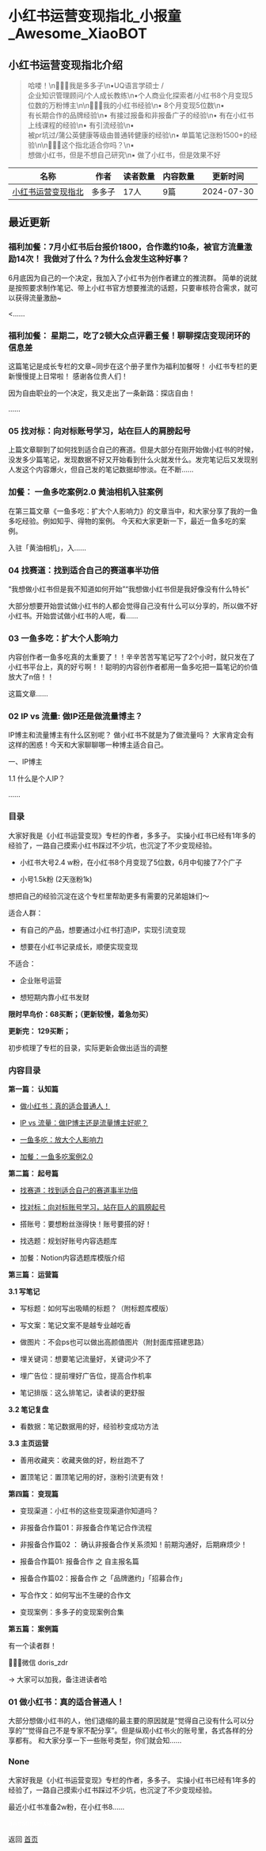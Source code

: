 # 小红书运营变现指北_小报童_Awesome_XiaoBOT

## 小红书运营变现指北介绍
> 哈喽！\n🧚🏻‍♀️我是多多子\n▪︎UQ语言学硕士 /  
企业知识管理顾问/个人成长教练\n▪︎个人商业化探索者/小红书8个月变现5位数的万粉博主\n\n🤹🏻‍♀️我的小红书经验\n▪︎ 8个月变现5位数\n▪︎  
有长期合作的品牌经验\n▪︎ 有接过报备和非报备广子的经验\n▪︎ 有在小红书上线课程的经验\n▪︎ 有引流经验\n▪︎  
被pr坑过/蒲公英健康等级由普通转健康的经验\n▪︎ 单篇笔记涨粉1500+的经验\n\n🤹🏻‍♀️这个指北适合你吗？\n▪︎  
想做小红书，但是不想自己研究\n▪︎ 做了小红书，但是效果不好  
  


|名称|作者|读者数量|内容数量|更新时间|
|---|---|---|---|---|
|[小红书运营变现指北](https://xiaobot.net/p/doris_red6688?refer=0b133df9-27dc-423b-8101-639049001c13)|多多子|17人|9篇|2024-07-30|

## 最近更新
### 福利加餐：7月小红书后台报价1800，合作邀约10条，被官方流量激励14次！ 我做对了什么？为什么会发生这种好事？

6月底因为自己的一个决定，我加入了小红书为创作者建立的推流群。
简单的说就是按照要求制作笔记、带上小红书官方想要推流的话题，只要审核符合需求，就可以获得流量激励~

<......

### 福利加餐： 星期二，吃了2顿大众点评霸王餐！聊聊探店变现闭环的信息差

这篇笔记是成长专栏的文章~同步在这个册子里作为福利加餐呀！ 小红书专栏的更新慢慢提上日常啦！ 感谢各位贵人们！

因为自由职业的一个决定，我又走出了一条新路：探店自由！

......

### 05 找对标：向对标账号学习，站在巨人的肩膀起号

上篇文章聊到了如何找到适合自己的赛道。但是大部分在刚开始做小红书的时候，没发多少篇笔记，发现数据不好又开始看到什么火就发什么。发完笔记后又发现别人发这个内容爆火，但自己发的笔记数据却惨淡。在不断......

### 加餐： 一鱼多吃案例2.0 黄油相机入驻案例

在第三篇文章《一鱼多吃：扩大个人影响力》的文章当中，和大家分享了我的一鱼多吃经验。例如知乎、得物的案例。 今天和大家更新一下，最近一鱼多吃的案例。

入驻「黄油相机」，入......

### 04 找赛道：找到适合自己的赛道事半功倍

“我想做小红书但是我不知道如何开始”“我想做小红书但是我好像没有什么特长”

大部分想要开始尝试做小红书的人都会觉得自己没有什么可以分享的，所以做不好小红书。开始尝试做小红书的人呢，看......

### 03 一鱼多吃：扩大个人影响力

内容创作者一鱼多吃真的太重要了！！辛辛苦苦写笔记写了2个小时，就只发在了小红书平台上，真的好亏啊！！聪明的内容创作者都用一鱼多吃把一篇笔记的价值放大了n倍！！

这篇文章......

### 02 IP vs 流量: 做IP还是做流量博主？

IP博主和流量博主有什么区别呢？ 做小红书不就是为了做流量吗？ 大家肯定会有这样的困惑！今天和大家聊聊哪一种博主适合自己。

一、IP博主

1.1 什么是个人IP？

......

### 目录

大家好我是《小红书运营变现》专栏的作者，多多子。 实操小红书已经有1年多的经验了，一路自己摸索小红书踩过不少坑，也沉淀了不少变现经验。

  * 小红书大号2.4 w粉，在小红书8个月变现了5位数，6月中旬接了7个广子

  * 小号1.5k粉 (2天涨粉1k)

想把自己的经验沉淀在这个专栏里帮助更多有需要的兄弟姐妹们～

适合人群：

  * 有自己的产品，想要通过小红书打造IP，实现引流变现

  * 想要在小红书记录成长，顺便实现变现

不适合：

  * 企业账号运营

  * 想短期内靠小红书发财

**限时早鸟价：68买断；（更新较慢，着急勿买）**

**更新完： 129买断；**

初步梳理了专栏的目录，实际更新会做出适当的调整

### **内容目录**

**第一篇： 认知篇**

  * [做小红书：真的适合普通人！](https://xiaobot.net/post/e923e448-852d-44a3-83ca-68254a3e793f)

  * [IP vs 流量：做IP博主还是流量博主好呢？](https://xiaobot.net/post/db6dc353-e56c-43fc-b02e-fd1344c511e8)

  * [一鱼多吃：放大个人影响力](https://xiaobot.net/post/f4a968ee-ca1a-4319-8df5-91d2e4e37eef)

  * [加餐：一鱼多吃案例2.0](https://xiaobot.net/post/1bb14403-dafa-4902-8fb2-ec89f3a4e2d1?refer=935391d2-8dc8-4668-9610-d4d8c9b96317)

**第二篇： 起号篇**

  * [找赛道：找到适合自己的赛道事半功倍](https://xiaobot.net/post/700c3722-369e-4236-814d-5fb7f11ab03f)

  * [找对标：向对标账号学习，站在巨人的肩膀起号](https://xiaobot.net/post/9ac979ab-4950-4c37-9bb8-d8a6ee1ffbeb?refer=935391d2-8dc8-4668-9610-d4d8c9b96317)

  * 搭账号：要想粉丝涨得快！账号要搭的好！

  * 找选题：规划好账号内容选题库

  * 加餐：Notion内容选题库模版介绍

**第三篇： 运营篇**

**3.1 写笔记**

  * 写标题：如何写出吸睛的标题？（附标题库模版）

  * 写文案：笔记文案不是越专业越吃香

  * 做图片：不会ps也可以做出高颜值图片（附封面库搭建思路）

  * 埋关键词：想要笔记流量好，关键词少不了

  * 埋广告位：提前埋好广告位，提高合作机率

  * 笔记排版：这么排笔记，读者读的更舒服

**3.2 笔记复盘**

  * 看数据：笔记数据用的好，经验秒变成功方法

**3.3 主页运营**

  * 善用收藏夹：收藏夹做的好，粉丝跑不了

  * 置顶笔记：置顶笔记用的好，涨粉引流更有效！

**第四篇： 变现篇**

  * 变现渠道：小红书的这些变现渠道你知道吗？

  * 非报备合作篇01：非报备合作笔记合作流程

  * 非报备合作篇02 ： 确认非报备合作关系须知！前期沟通好，后期麻烦少！

  * 报备合作篇01: 报备合作 之 自主报名篇

  * 报备合作篇02：报备合作 之「品牌邀约」「招募合作」

  * 写合作文：如何写出不生硬的合作文

  * 变现案例：多多子的变现案例合集

**第五篇： 案例篇**

有一个读者群！

🧚🏻‍♀️微信 doris_zdr

→ 大家可以加我，备注进读者哈

### 01 做小红书：真的适合普通人！

大部分想做小红书的人，他们退缩的最主要的原因就是“觉得自己没有什么可以分享的”“觉得自己不是专家不配分享”。但是纵观小红书火的账号里，各式各样的分享都有。
和大家分享一下一些账号类型，你们就会知......

### None

大家好我是《小红书运营变现》专栏的作者，多多子。 实操小红书已经有1年多的经验了，一路自己摸索小红书踩过不少坑，也沉淀了不少变现经验。

最近小红书准备2w粉，在小红书8......


<a href="https://github.com/Reno9527/awesome-xiaobot" style="color: white; text-decoration: none;">awesome-xiaobot</a>

返回 [首页](../README.md)
